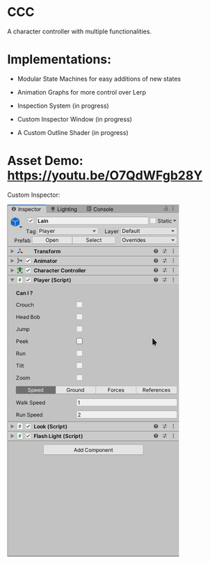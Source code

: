# CCC
A character controller with multiple functionalities.

# Implementations: 

* Modular State Machines for easy additions of new states
 
* Animation Graphs for more control over Lerp

* Inspection System (in progress)

* Custom Inspector Window (in progress)

* A Custom Outline Shader (in progress)

# Asset Demo:  https://youtu.be/O7QdWFgb28Y

Custom Inspector:

![](custominspector.gif)
